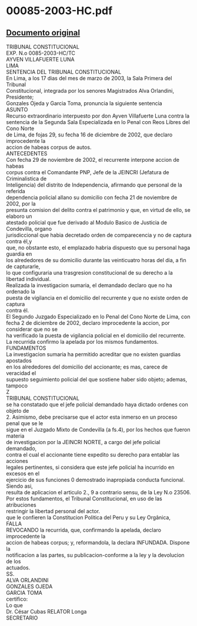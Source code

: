
00085-2003-HC.pdf
=================
  
[Documento original](https://tc.gob.pe/jurisprudencia/2003/00085-2003-HC.pdf)  
---  
TRIBUNAL CONSTITUCIONAL  
EXP. N.o 0085-2003-HC/TC  
AYVEN VILLAFUERTE LUNA  
LIMA  
SENTENCIA DEL TRIBUNAL CONSTITUCIONAL  
En Lima, a los 17 dias del mes de marzo de 2003, la Sala Primera del Tribunal  
Constitucional, integrada por los senores Magistrados Alva Orlandini, Presidente;  
Gonzales Ojeda y Garcia Toma, pronuncia la siguiente sentencia  
ASUNTO  
Recurso extraordinario interpuesto por don Ayven Villafuerte Luna contra la  
sentencia de la Segunda Sala Especializada en lo Penal con Reos Libres del Cono Norte  
de Lima, de fojas 29, su fecha 16 de diciembre de 2002, que declaro improcedente la  
accion de habeas corpus de autos.  
ANTECEDENTES  
Con fecha 29 de noviembre de 2002, el recurrente interpone accion de habeas  
corpus contra el Comandante PNP, Jefe de la JEINCRI (Jefatura de Criminalistica de  
Inteligencia) del distrito de Independencia, afirmando que personal de la referida  
dependencia policial allano su domicilio con fecha 21 de noviembre de 2002, por la  
presunta comision del delito contra el patrimonio y que, en virtud de ello, se elaboro un  
atestado policial que fue derivado al Modulo Basico de Justicia de Condevilla, organo  
jurisdiccional que habia decretado orden de comparecencia y no de captura contra él,y  
que, no obstante esto, el emplazado habria dispuesto que su personal haga guardia en  
los alrededores de su domicilio durante las veinticuatro horas del dia, a fin de capturarle,  
lo que configuraria una trasgresion constitucional de su derecho a la libertad individual.  
Realizada la investigacion sumaria, el demandado declaro que no ha ordenado la  
puesta de vigilancia en el domicilio del recurrente y que no existe orden de captura  
contra él.  
El Segundo Juzgado Especializado en lo Penal del Cono Norte de Lima, con  
fecha 2 de diciembre de 2002, declaro improcedente la accion, por considerar que no se  
ha verificado la puesta de vigilancia policial en el domicilio del recurrente.  
La recurrida confirmo la apelada por los mismos fundamentos.  
FUNDAMENTOS  
La investigacion sumaria ha permitido acreditar que no existen guardias apostados  
en los alrededores del domicilio del accionante; es mas, carece de veracidad el  
supuesto seguimiento policial del que sostiene haber sido objeto; ademas, tampoco  
Z  
TRIBUNAL CONSTITUCIONAL  
se ha constatado que el jefe policial demandado haya dictado ordenes con objeto de  
2. Asimismo, debe precisarse que el actor esta inmerso en un proceso penal que se le  
sigue en el Juzgado Mixto de Condevilla (a fs.4), por los hechos que fueron materia  
de investigacion por la JEINCRI NORTE, a cargo del jefe policial demandado,  
contra el cual el accionante tiene expedito su derecho para entablar las acciones  
legales pertinentes, si considera que este jefe policial ha incurrido en excesos en el  
ejercicio de sus funciones 0 demostrado inapropiada conducta funcional. Siendo asi,  
resulta de aplicacion el articulo 2., 9 a contrario sensu, de la Ley N.o 23506.  
Por estos fundamentos, el Tribunal Constitucional, en uso de las atribuciones  
restringir la libertad personal del actor.  
que le confieren la Constitucion Politica del Peru y su Ley Orgânica,  
FALLA  
REVOCANDO la recurrida, que, confirmando la apelada, declaro improcedente la  
accion de habeas corpus; y, reformandola, la declara INFUNDADA. Dispone la  
notificacion a las partes, su publicacion-conforme a la ley y la devolucion de los  
actuados.  
SS.  
ALVA ORLANDINI  
GONZALES OJEDA  
GARCIA TOMA  
certifico:  
Lo que  
Dr. César Cubas RELATOR Longa  
SECRETARIO